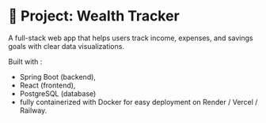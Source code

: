 
# 🧩 Project: Wealth Tracker

A full-stack web app that helps users track income, expenses, and savings goals with clear data visualizations.

Built with :
-  Spring Boot (backend),
-  React (frontend),
-  PostgreSQL (database)
-  fully containerized with Docker for easy deployment on Render / Vercel / Railway.
